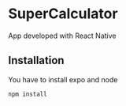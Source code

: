 # SuperCalculator
App developed with React Native

## Installation
You have to install expo and node
```bash
npm install
```

